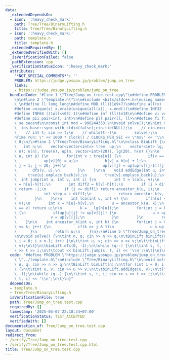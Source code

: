 ```yaml
---
data:
  _extendedDependsOn:
  - icon: ':heavy_check_mark:'
    path: Tree/Tree/BinaryLifting.h
    title: Tree/Tree/BinaryLifting.h
  - icon: ':heavy_check_mark:'
    path: template.h
    title: template.h
  _extendedRequiredBy: []
  _extendedVerifiedWith: []
  _isVerificationFailed: false
  _pathExtension: cpp
  _verificationStatusIcon: ':heavy_check_mark:'
  attributes:
    '*NOT_SPECIAL_COMMENTS*': ''
    PROBLEM: https://judge.yosupo.jp/problem/jump_on_tree
    links:
    - https://judge.yosupo.jp/problem/jump_on_tree
  bundledCode: "#line 1 \"Tree/Jump_on_tree.test.cpp\"\n#define PROBLEM \"https://judge.yosupo.jp/problem/jump_on_tree\"\
    \n\n#line 2 \"template.h\"\n\n#include <bits/stdc++.h>\nusing namespace std;\n\
    \ \n#define ll long long\n#define MOD (ll)(1e9+7)\n#define all(x) (x).begin(),(x).end()\n\
    #define unique(x) x.erase(unique(all(x)), x.end())\n#define INF32 ((1ull<<31)-1)\n\
    #define INF64 ((1ull<<63)-1)\n#define inf (ll)1e18\n\n#define vi vector<int>\n\
    #define pii pair<int, int>\n#define pll pair<ll, ll>\n#define fi first\n#define\
    \ se second\n\nconst int mod = 998244353;\n\nvoid solve();\n\nint main(){\n  \
    \  ios_base::sync_with_stdio(false);cin.tie(NULL);\n    // cin.exceptions(cin.failbit);\n\
    \    // int t; cin >> t;\n    // while(t--)\n        solve();\n    cerr << \"\\\
    nTime run: \" << 1000 * clock() / CLOCKS_PER_SEC << \"ms\" << '\\n';\n    return\
    \ 0;\n}\n#line 2 \"Tree/Tree/BinaryLifting.h\"\n\nclass BinLift {\npublic:\n \
    \   int n;\n    vector<vector<int>> tree, up;\n    vector<int> lg, h;\n    BinLift(int\
    \ n): n(n), tree(n), up(n, vector<int>(20)), lg(20), h(n) {}\n\n    void dfs(int\
    \ u, int p) {\n        for(int v : tree[u]) {\n            if(v == p) continue;\n\
    \            up[v][0] = u;\n            h[v] = h[u] + 1;\n            for(int\
    \ j = 1; j < 20; j++)\n                up[v][j] = up[up[v][j-1]][j-1];\n     \
    \       dfs(v, u);\n        }\n    }\n\n    void addEdge(int u, int v) {\n   \
    \     tree[u].emplace_back(v);\n        tree[v].emplace_back(u);\n    }\n\n  \
    \  int jump(int u, int v, int i) {\n        int t = lca(u, v);\n        int diff1\
    \ = h[u]-h[t];\n        int diff2 = h[v]-h[t];\n        if (i > diff1 + diff2)\
    \ return -1;\n        if (i <= diff1) return ancestor_k(u, i);\n        else {\n\
    \            int step = i-diff1;\n            return ancestor_k(v, diff2-step);\n\
    \        }\n    }\n\n    int lca(int u, int v) {\n        if(h[u] < h[v]) swap(u,\
    \ v);\n        int k = h[u]-h[v];\n        u = ancestor_k(u, k);\n        if(u\
    \ == v) return u;\n\n        k = __lg(h[u]);\n        for(int j = k; j >= 0; j--)\
    \ {\n            if(up[u][j] != up[v][j]) {\n                u = up[u][j];\n \
    \               v = up[v][j];\n            }\n        }\n        return up[u][0];\n\
    \    }\n\n    int ancestor_k(int u, int k) {\n        for(int j = 0; (1 << j)\
    \ <= k; j++) {\n            if(k >> j & 1)\n                u = up[u][j];\n  \
    \      }\n        return u;\n    }\n};\n#line 5 \"Tree/Jump_on_tree.test.cpp\"\
    \n\nvoid solve() {\n\tint n, q; cin >> n >> q;\n\tBinLift binLift(n);\n\tfor (int\
    \ i = 0; i < n-1; i++) {\n\t\tint u, v; cin >> u >> v;\n\t\tbinLift.addEdge(u,\
    \ v);\n\t}\n\tbinLift.dfs(0, -1);\n\twhile (q--) {\n\t\tint s, t, i; cin >> s\
    \ >> t >> i;\n\t\tcout << binLift.jump(s, t, i) << '\\n';\n\t}\n}\n"
  code: "#define PROBLEM \"https://judge.yosupo.jp/problem/jump_on_tree\"\n\n#include\
    \ \"../template.h\"\n#include \"Tree/BinaryLifting.h\"\n\nvoid solve() {\n\tint\
    \ n, q; cin >> n >> q;\n\tBinLift binLift(n);\n\tfor (int i = 0; i < n-1; i++)\
    \ {\n\t\tint u, v; cin >> u >> v;\n\t\tbinLift.addEdge(u, v);\n\t}\n\tbinLift.dfs(0,\
    \ -1);\n\twhile (q--) {\n\t\tint s, t, i; cin >> s >> t >> i;\n\t\tcout << binLift.jump(s,\
    \ t, i) << '\\n';\n\t}\n}"
  dependsOn:
  - template.h
  - Tree/Tree/BinaryLifting.h
  isVerificationFile: true
  path: Tree/Jump_on_tree.test.cpp
  requiredBy: []
  timestamp: '2025-05-07 22:18:34+07:00'
  verificationStatus: TEST_ACCEPTED
  verifiedWith: []
documentation_of: Tree/Jump_on_tree.test.cpp
layout: document
redirect_from:
- /verify/Tree/Jump_on_tree.test.cpp
- /verify/Tree/Jump_on_tree.test.cpp.html
title: Tree/Jump_on_tree.test.cpp
---
```

